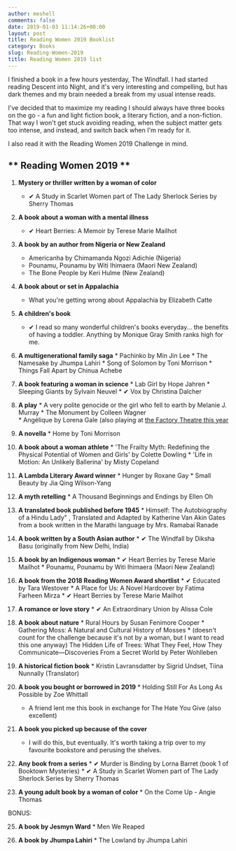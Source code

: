 ```yaml
---
author: meshell
comments: false
date: 2019-01-03 11:14:26+00:00
layout: post
title: Reading Women 2019 Booklist
category: Books
slug: Reading-Women-2019
title: Reading Women 2019 list
---
```


I finished a book in a few hours yesterday, The Windfall. I had started reading Descent into Night, and it's very interesting and compelling, but has dark themes and my brain needed a break from my usual intense reads.

I've decided that to maximize my reading I should always have three books on the go - a fun and light fiction book, a literary fiction, and a non-fiction. That way I won't get stuck avoiding reading, when the subject matter gets too intense, and instead, and switch back when I'm ready for it.

I also read it with the Reading Women 2019 Challenge in mind.

## ** Reading Women 2019 **

  1. **Mystery or thriller written by a woman of color**
      * ✔ A Study in Scarlet Women part of The Lady Sherlock Series by Sherry Thomas

  2. **A book about a woman with a mental illness**
      * ✔ Heart Berries: A Memoir by Terese Marie Mailhot

  3. **A book by an author from Nigeria or New Zealand**
      * Americanha by Chimamanda Ngozi Adichie (Nigeria)
      * Pounamu, Pounamu by Witi Ihimaera (Maori New Zealand)
      * The Bone People by Keri Hulme (New Zealand)

  4. **A book about or set in Appalachia**
      * What you're getting wrong about Appalachia by Elizabeth Catte

  5. **A children's book**
      * ✔ I read so many wonderful children's books everyday... the benefits of having a toddler. Anything by Monique Gray Smith ranks high for me.

  6. **A multigenerational family saga**
    * Pachinko by Min Jin Lee
    * The Namesake by Jhumpa Lahiri
    * Song of Solomon by Toni Morrison
    * Things Fall Apart by Chinua Achebe

  7. **A book featuring a woman in science**
    * Lab Girl by Hope Jahren
    * Sleeping Giants by Sylvain Neuvel
    * ✔ Vox by Christina Dalcher

  8. **A play**
    * A very polite genocide or the girl who fell to earth by Melanie J. Murray
    * The Monument by Colleen Wagner  
    * Angélique by Lorena Gale (also playing at [the Factory Theatre this year](https://www.factorytheatre.ca/2018-19-season/angelique/)

  9. **A novella**
    * Home by Toni Morrison

  10. **A book about a woman athlete**
    * 'The Frailty Myth: Redefining the Physical Potential of Women and Girls' by Colette Dowling
    * 'Life in Motion: An Unlikely Ballerina' by Misty Copeland

  12. **A Lambda Literary Award winner**
    * Hunger by Roxane Gay
    * Small Beauty by Jia Qing Wilson-Yang

  13. **A myth retelling**
    * A Thousand Beginnings and Endings by Ellen Oh

  14. **A translated book published before 1945**
    * Himself: The Autobiography of a Hindu Lady" , Translated and Adapted by Katherine Van Akin Gates from a book written in the Marathi language by Mrs. Ramabai Ranade


  15. **A book written by a South Asian author**
    * ✔ The Windfall by Diksha Basu (originally from New Delhi, India)

  16. **A book by an Indigenous woman**
    * ✔ Heart Berries by Terese Marie Mailhot
    * Pounamu, Pounamu by Witi Ihimaera (Maori New Zealand)

  17. **A book from the 2018 Reading Women Award shortlist**
    * ✔ Educated by Tara Westover
    * A Place for Us: A Novel Hardcover by Fatima Farheen Mirza
    * ✔ Heart Berries by Terese Marie Mailhot

  18. **A romance or love story**
    * ✔ An Extraordinary Union by Alissa Cole

  19. **A book about nature**
    * Rural Hours by Susan Fenimore Cooper
    * Gathering Moss: A Natural and Cultural History of Mosses
    * (doesn't count for the challenge because it's not by a woman, but I want to read this one anyway) The Hidden Life of Trees: What They Feel, How They Communicate—Discoveries From a Secret World by Peter Wohlleben

  20. **A historical fiction book**
    * Kristin Lavransdatter by Sigrid Undset, Tiina Nunnally (Translator)

  21. **A book you bought or borrowed in 2019**
    * Holding Still For As Long As Possible
by Zoe Whittall
      * A friend lent me this book in exchange for The Hate You Give (also excellent)

  22. **A book you picked up because of the cover**
      * I will do this, but eventually. It's worth taking a trip over to my favourite bookstore and perusing the shelves.

  23. **Any book from a series**
    * ✔ Murder is Binding by Lorna Barret (book 1 of Booktown Mysteries)
    * ✔ A Study in Scarlet Women part of The Lady Sherlock Series by Sherry Thomas

  24. **A young adult book by a woman of color**
    * On the Come Up - Angie Thomas

  BONUS:

  25. **A book by Jesmyn Ward**
    * Men We Reaped


  26. **A book by Jhumpa Lahiri**
    * The Lowland by Jhumpa Lahiri
